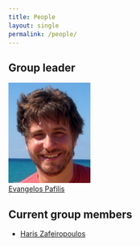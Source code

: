 ```yaml
---
title: People
layout: single
permalink: /people/
---
```


## Group leader
![Portrait of EvangelosPafilis](people_evangelospafilis.jpg)  
[Evangelos Pafilis](/people/evangelospafilis/) 

## Current group members
- [Haris Zafeiropoulos](/people/hariszafeiropoulos/)
<!-- - [Stelios Ninidakis](/people/steliosninidakis/) -->
